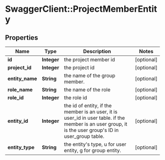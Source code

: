 # SwaggerClient::ProjectMemberEntity

## Properties
Name | Type | Description | Notes
------------ | ------------- | ------------- | -------------
**id** | **Integer** | the project member id | [optional] 
**project_id** | **Integer** | the project id | [optional] 
**entity_name** | **String** | the name of the group member. | [optional] 
**role_name** | **String** | the name of the role | [optional] 
**role_id** | **Integer** | the role id | [optional] 
**entity_id** | **Integer** | the id of entity, if the member is an user, it is user_id in user table. if the member is an user group, it is the user group&#39;s ID in user_group table. | [optional] 
**entity_type** | **String** | the entity&#39;s type, u for user entity, g for group entity. | [optional] 


